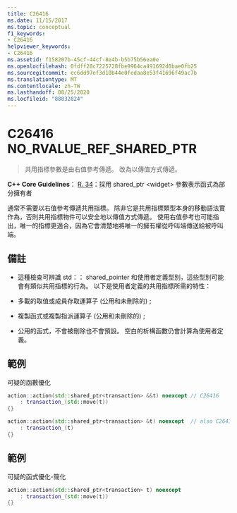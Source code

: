 ```yaml
---
title: C26416
ms.date: 11/15/2017
ms.topic: conceptual
f1_keywords:
- C26416
helpviewer_keywords:
- C26416
ms.assetid: f158207b-45cf-44cf-8e4b-b5b75b56ea0e
ms.openlocfilehash: 0fdff28c7225728fbe9964ca491692d8bae0fb25
ms.sourcegitcommit: ec6dd97ef3d10b44e0fedaa8e53f41696f49ac7b
ms.translationtype: MT
ms.contentlocale: zh-TW
ms.lasthandoff: 08/25/2020
ms.locfileid: "88832824"
---
```

# <a name="c26416-no_rvalue_ref_shared_ptr"></a>C26416 NO_RVALUE_REF_SHARED_PTR

> 共用指標參數是由右值參考傳遞。 改為以傳值方式傳遞。

**C++ Core Guidelines**： [R. 34](https://github.com/isocpp/CppCoreGuidelines/blob/master/CppCoreGuidelines.md#r34-take-a-shared_ptrwidget-parameter-to-express-that-a-function-is-part-owner)：採用 shared_ptr \<widget> 參數表示函式為部分擁有者

通常不需要以右值參考傳遞共用指標。 除非它是共用指標類型本身的移動語法實作為，否則共用指標物件可以安全地以傳值方式傳遞。 使用右值參考也可能指出，唯一的指標更適合，因為它會清楚地將唯一的擁有權從呼叫端傳送給被呼叫端。

## <a name="remarks"></a>備註

- 這種檢查可辨識 std：： shared_pointer 和使用者定義型別，這些型別可能會有類似共用指標的行為。 以下是使用者定義的共用指標所需的特性：

- 多載的取值或成員存取運算子 (公用和未刪除的) ;

- 複製函式或複製指派運算子 (公用和未刪除的) ;

- 公用的函式，不會被刪除也不會預設。 空白的析構函數仍會計算為使用者定義。

## <a name="example"></a>範例

可疑的函數優化

```cpp
action::action(std::shared_ptr<transaction> &&t) noexcept // C26416
    : transaction_(std::move(t))
{}

action::action(std::shared_ptr<transaction> &t) noexcept  // also C26417 LVALUE_REF_SHARED_PTR
    : transaction_(t)
{}
```

## <a name="example"></a>範例

可疑的函式優化-簡化

```cpp
action::action(std::shared_ptr<transaction> t) noexcept
    : transaction_(std::move(t))
{}
```
